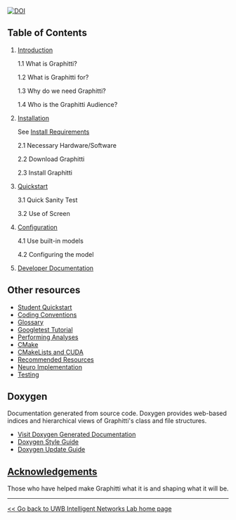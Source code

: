 [![DOI](https://zenodo.org/badge/DOI/10.5281/zenodo.4678633.svg)](https://doi.org/10.5281/zenodo.4678633)

## Table of Contents

1. [Introduction](01_introduction.md)

   1.1 What is Graphitti?
   
   1.2 What is Graphitti for?
   
   1.3 Why do we need Graphitti?
   
   1.4 Who is the Graphitti Audience?

2. [Installation](02_installation.md)

   See [Install Requirements](02a_installRequirements.md)
   
   2.1 Necessary Hardware/Software
   
   2.2 Download Graphitti
   
   2.3 Install Graphitti

3. [Quickstart](03_quickstart.md)

   3.1 Quick Sanity Test
   
   3.2 Use of Screen

4. [Configuration](04_configuration.md)

   4.1 Use built-in models
   
   4.2 Configuring the model

5. [Developer Documentation](Developer/index.md)
   

## Other resources
- [Student Quickstart](StudentSetup.md)
- [Coding Conventions](Developer/codingConventions.md)
- [Glossary](Glossary.md)
- [Googletest Tutorial](Testing/GoogleTestsTutorial.md)
- [Performing Analyses](PerformingAnalyses.md)
- [CMake](CMake.md)
- [CMakeLists and CUDA](Developer/CMakeListsCuda.md)
- [Recommended Resources](Resources.md)
- [Neuro Implementation](NeuroImplementation.md) 
- [Testing](Testing/index.md)

## Doxygen 

Documentation generated from source code. Doxygen provides web-based indices and hierarchical views of Graphitti's class and file structures.
- [Visit Doxygen Generated Documentation](Doxygen/html/index.html)
- [Doxygen Style Guide](Doxygen/DoxygenStyleGuide.md)
- [Doxygen Update Guide](Doxygen/DoxygenUpdateGuide.md)


## [Acknowledgements](acknowledgements.md)
Those who have helped make Graphitti what it is and shaping what it will be.

---------
[<< Go back to UWB Intelligent Networks Lab home page](http://uwb-biocomputing.github.io/)

